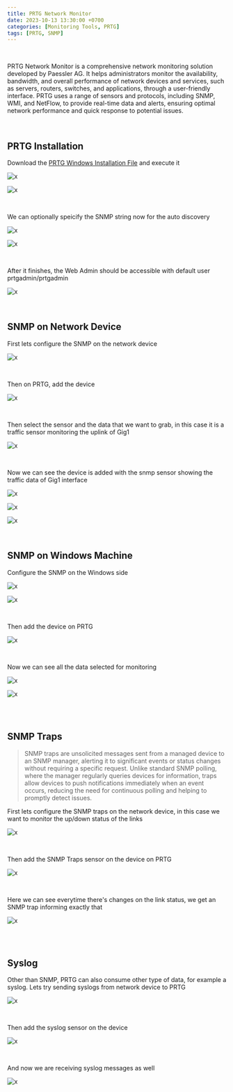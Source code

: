 ```yaml
---
title: PRTG Network Monitor
date: 2023-10-13 13:30:00 +0700
categories: [Monitoring Tools, PRTG]
tags: [PRTG, SNMP]
---
```


<br>

PRTG Network Monitor is a comprehensive network monitoring solution developed by Paessler AG. It helps administrators monitor the availability, bandwidth, and overall performance of network devices and services, such as servers, routers, switches, and applications, through a user-friendly interface. PRTG uses a range of sensors and protocols, including SNMP, WMI, and NetFlow, to provide real-time data and alerts, ensuring optimal network performance and quick response to potential issues.

<br>

## PRTG Installation

Download the [PRTG Windows Installation File](https://www.paessler.com/prtg/download) and execute it

![x](/static/2024-08-18-prtg/01.png)

![x](/static/2024-08-18-prtg/02.png)


<br>

We can optionally speicify the SNMP string now for the auto discovery

![x](/static/2024-08-18-prtg/03.png)

![x](/static/2024-08-18-prtg/04.png)

<br>

After it finishes, the Web Admin should be accessible with default user prtgadmin/prtgadmin

![x](/static/2024-08-18-prtg/05.png)

<br>

## SNMP on Network Device

First lets configure the SNMP on the network device

![x](/static/2024-08-18-prtg/06.png)

<br>

Then on PRTG, add the device 

![x](/static/2024-08-18-prtg/07.png)

<br>

Then select the sensor and the data that we want to grab, in this case it is a traffic sensor monitoring the uplink of Gig1

![x](/static/2024-08-18-prtg/08.png)

<br>

Now we can see the device is added with the snmp sensor showing the traffic data of Gig1 interface

![x](/static/2024-08-18-prtg/09.png)

![x](/static/2024-08-18-prtg/10.png)

![x](/static/2024-08-18-prtg/11.png)

<br>

## SNMP on Windows Machine

Configure the SNMP on the Windows side

![x](/static/2024-08-18-prtg/13.png)

![x](/static/2024-08-18-prtg/14.png)

<br>

Then add the device on PRTG

![x](/static/2024-08-18-prtg/12.png)

<br>

Now we can see all the data selected for monitoring

![x](/static/2024-08-18-prtg/15.png)

![x](/static/2024-08-18-prtg/16.png)

<br>
<br>

## SNMP Traps

> SNMP traps are unsolicited messages sent from a managed device to an SNMP manager, alerting it to significant events or status changes without requiring a specific request. Unlike standard SNMP polling, where the manager regularly queries devices for information, traps allow devices to push notifications immediately when an event occurs, reducing the need for continuous polling and helping to promptly detect issues.

First lets configure the SNMP traps on the network device, in this case we want to monitor the up/down status of the links

![x](/static/2024-08-18-prtg/17.png)

<br>

Then add the SNMP Traps sensor on the device on PRTG

![x](/static/2024-08-18-prtg/18.png)

<br>

Here we can see everytime there's changes on the link status, we get an SNMP trap informing exactly that

![x](/static/2024-08-18-prtg/19.png)

<br>
<br>

## Syslog

Other than SNMP, PRTG can also consume other type of data, for example a syslog.
Lets try sending syslogs from network device to PRTG

![x](/static/2024-08-18-prtg/20.png)

<br>

Then add the syslog sensor on the device

![x](/static/2024-08-18-prtg/21.png)

<br>

And now we are receiving syslog messages as well

![x](/static/2024-08-18-prtg/23.png)

<br>






































